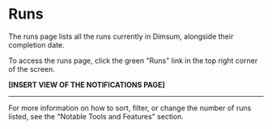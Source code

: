 # Runs
The runs page lists all the runs currently in Dimsum, alongside their completion date.

To access the runs page, click the green "Runs" link in the top right corner of the screen.

**[INSERT VIEW OF THE NOTIFICATIONS PAGE]**

---

For more information on how to sort, filter, or change the number of runs listed, see the "Notable Tools and Features" section.
